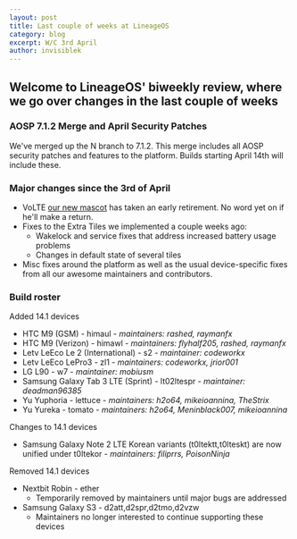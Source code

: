 ```yaml
---
layout: post
title: Last couple of weeks at LineageOS
category: blog
excerpt: W/C 3rd April
author: invisiblek
---
```


## Welcome to LineageOS' biweekly review, where we go over changes in the last couple of weeks

### AOSP 7.1.2 Merge and April Security Patches
We've merged up the N branch to 7.1.2. This merge includes all AOSP security patches and features to the platform. Builds starting April 14th will include these.

### Major changes since the 3rd of April
* VoLTE [our new mascot](https://www.lineageos.org/Announcing-our-Mascot/) has taken an early retirement. No word yet on if he'll make a return.
* Fixes to the Extra Tiles we implemented a couple weeks ago:
  * Wakelock and service fixes that address increased battery usage problems
  * Changes in default state of several tiles
* Misc fixes around the platform as well as the usual device-specific fixes from all our awesome maintainers and contributors.

### Build roster

Added 14.1 devices

* HTC M9 (GSM) - himaul - _maintainers: rashed, raymanfx_
* HTC M9 (Verizon) - himawl - _maintainers: flyhalf205, rashed, raymanfx_
* Letv LeEco Le 2 (International) - s2 - _maintainer: codeworkx_
* Letv LeEco LePro3 - zl1 - _maintainers: codeworkx, jrior001_
* LG L90 - w7 - _maintainer: mobiusm_
* Samsung Galaxy Tab 3 LTE (Sprint) - lt02ltespr - _maintainer: deadman96385_
* Yu Yuphoria - lettuce - _maintainers: h2o64, mikeioannina, TheStrix_
* Yu Yureka - tomato - _maintainers: h2o64, Meninblack007, mikeioannina_

Changes to 14.1 devices

* Samsung Galaxy Note 2 LTE Korean variants (t0ltektt,t0lteskt) are now unified under t0ltekor - _maintainers: filiprrs, PoisonNinja_

Removed 14.1 devices

* Nextbit Robin - ether
  * Temporarily removed by maintainers until major bugs are addressed
* Samsung Galaxy S3 - d2att,d2spr,d2tmo,d2vzw
  * Maintainers no longer interested to continue supporting these devices
